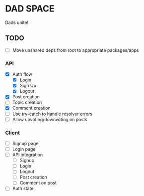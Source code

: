 # DAD SPACE

Dads unite!

## TODO

- [ ] Move unshared deps from root to appropriate packages/apps

### API

- [x] Auth flow
  - [x] Login
  - [x] Sign Up
  - [x] Logout
- [x] Post creation
- [ ] Topic creation
- [x] Comment creation
- [ ] Use try-catch to handle resolver errors
- [ ] Allow upvoting/downvoting on posts

### Client

- [ ] Signup page
- [ ] Login page
- [ ] API integration
  - [ ] Signup
  - [ ] Login
  - [ ] Logout
  - [ ] Post creation
  - [ ] Comment on post
- [ ] Auth state
